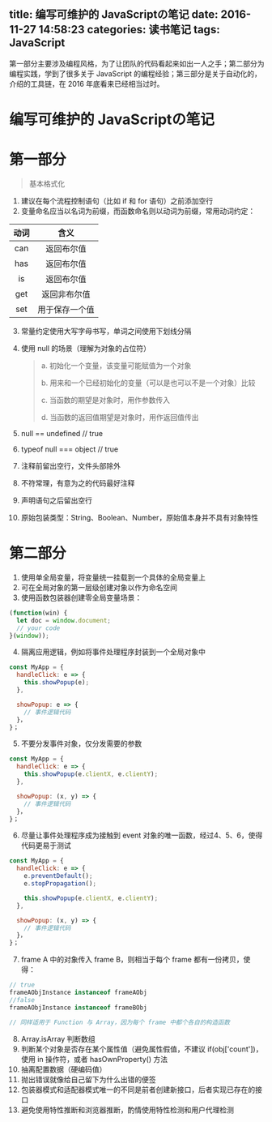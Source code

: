 title: 编写可维护的 JavaScriptの笔记
date: 2016-11-27 14:58:23
categories: 读书笔记
tags: JavaScript
---

第一部分主要涉及编程风格，为了让团队的代码看起来如出一人之手；第二部分为编程实践，学到了很多关于 JavaScript 的编程经验；第三部分是关于自动化的，介绍的工具链，在 2016 年底看来已经相当过时。
<!-- more -->

# 编写可维护的 JavaScriptの笔记

# 第一部分

> 基本格式化



1. 建议在每个流程控制语句（比如 if 和 for 语句）之前添加空行
2. 变量命名应当以名词为前缀，而函数命名则以动词为前缀，常用动词约定：

|  动词  |   含义    |
| :--: | :-----: |
| can  |  返回布尔值  |
| has  |  返回布尔值  |
|  is  |  返回布尔值  |
| get  | 返回非布尔值  |
| set  | 用于保存一个值 |

3. 常量约定使用大写字母书写，单词之间使用下划线分隔

4. 使用 null 的场景（理解为对象的占位符）

   > a. 初始化一个变量，该变量可能赋值为一个对象
   >
   > b. 用来和一个已经初始化的变量（可以是也可以不是一个对象）比较
   >
   > c. 当函数的期望是对象时，用作参数传入
   >
   > d. 当函数的返回值期望是对象时，用作返回值传出

5. null == undefined // true

6. typeof null === object // true

7. 注释前留出空行，文件头部除外

8. 不符常理，有意为之的代码最好注释

9. 声明语句之后留出空行

10. 原始包装类型：String、Boolean、Number，原始值本身并不具有对象特性



# 第二部分

1. 使用单全局变量，将变量统一挂载到一个具体的全局变量上
2. 可在全局对象的第一层级创建对象以作为命名空间
3. 使用函数包装器创建零全局变量场景：

```js
(function(win) {
  let doc = window.document;
  // your code
}(window));
```

4. 隔离应用逻辑，例如将事件处理程序封装到一个全局对象中

```js
const MyApp = {
  handleClick: e => {
    this.showPopup(e);
  },

  showPopup: e => {
    // 事件逻辑代码
  }，
}；
```

5. 不要分发事件对象，仅分发需要的参数

```js
const MyApp = {
  handleClick: e => {
    this.showPopup(e.clientX, e.clientY);
  },

  showPopup: (x, y) => {
    // 事件逻辑代码
  }，
}；
```

6. 尽量让事件处理程序成为接触到 event 对象的唯一函数，经过4、5、6，使得代码更易于测试

```js
const MyApp = {
  handleClick: e => {
    e.preventDefault();
    e.stopPropagation();

    this.showPopup(e.clientX, e.clientY);
  },

  showPopup: (x, y) => {
    // 事件逻辑代码
  }，
}；
```

7. frame A 中的对象传入 frame B，则相当于每个 frame 都有一份拷贝，使得：

```js
// true
frameAObjInstance instanceof frameAObj
//false
frameAObjInstance instanceof frameBObj

// 同样适用于 Function 与 Array，因为每个 frame 中都个各自的构造函数
```

8. Array.isArray 判断数组
9. 判断某个对象是否存在某个属性值（避免属性假值，不建议 if(obj['count'])，使用 in 操作符，或者 hasOwnProperty() 方法
10. 抽离配置数据（硬编码值）
11. 抛出错误就像给自己留下为什么出错的便签
12. 包装器模式和适配器模式唯一的不同是前者创建新接口，后者实现已存在的接口
13. 避免使用特性推断和浏览器推断，酌情使用特性检测和用户代理检测
